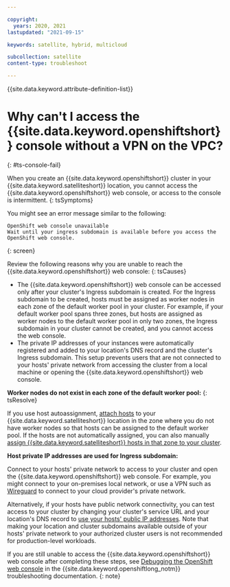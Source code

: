 ```yaml
---

copyright:
  years: 2020, 2021
lastupdated: "2021-09-15"

keywords: satellite, hybrid, multicloud

subcollection: satellite
content-type: troubleshoot

---
```


{{site.data.keyword.attribute-definition-list}}

# Why can't I access the {{site.data.keyword.openshiftshort}} console without a VPN on the VPC?
{: #ts-console-fail}


When you create an {{site.data.keyword.openshiftshort}} cluster in your {{site.data.keyword.satelliteshort}} location, you cannot access the {{site.data.keyword.openshiftshort}} web console, or access to the console is intermittent.
{: tsSymptoms}

You might see an error message similar to the following:
```
OpenShift web console unavailable
Wait until your ingress subdomain is available before you access the OpenShift web console.
```
{: screen}


Review the following reasons why you are unable to reach the {{site.data.keyword.openshiftshort}} web console:
{: tsCauses}

* The {{site.data.keyword.openshiftshort}} web console can be accessed only after your cluster's Ingress subdomain is created. For the Ingress subdomain to be created, hosts must be assigned as worker nodes in each zone of the default worker pool in your cluster. For example, if your default worker pool spans three zones, but hosts are assigned as worker nodes to the default worker pool in only two zones, the Ingress subdomain in your cluster cannot be created, and you cannot access the web console.
* The private IP addresses of your instances were automatically registered and added to your location's DNS record and the cluster's Ingress subdomain. This setup prevents users that are not connected to your hosts' private network from accessing the cluster from a local machine or opening the {{site.data.keyword.openshiftshort}} web console.


**Worker nodes do not exist in each zone of the default worker pool:**
{: tsResolve}

If you use host autoassignment, [attach hosts](/docs/satellite?topic=satellite-hosts#attach-hosts) to your {{site.data.keyword.satelliteshort}} location in the zone where you do not have worker nodes so that hosts can be assigned to the default worker pool. If the hosts are not automatically assigned, you can also manually [assign {{site.data.keyword.satelliteshort}} hosts in that zone to your cluster](/docs/satellite?topic=satellite-hosts#host-assign).

**Host private IP addresses are used for Ingress subdomain:**

Connect to your hosts' private network to access to your cluster and open the {{site.data.keyword.openshiftshort}} web console. For example, you might connect to your on-premises local network, or use a VPN such as [Wireguard](/docs/openshift?topic=openshift-access_cluster#access_vpn_openshift) to connect to your cloud provider's private network. 

Alternatively, if your hosts have public network connectivity, you can test access to your cluster by changing your cluster's service URL and your location's DNS record to [use your hosts' public IP addresses](/docs/openshift?topic=openshift-access_cluster#sat_public_access). Note that making your location and cluster subdomains available outside of your hosts' private network to your authorized cluster users is not recommended for production-level workloads.

If you are still unable to access the {{site.data.keyword.openshiftshort}} web console after completing these steps, see [Debugging the OpenShift web console](/docs/openshift?topic=openshift-ocp-debug) in the {{site.data.keyword.openshiftlong_notm}} troubleshooting documentation.
{: note}


